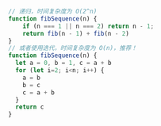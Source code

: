 <!--
 * @Author: Martin
 * @Date: 2021-03-02 19:00:46
 * @LastEditTime: 2021-04-08 13:28:52
 * @FilePath: \6.HandWrite\斐波那契数列.md
-->
```js
// 递归，时间复杂度为 O(2^n)
function fibSequence(n) {
    if (n === 1 || n === 2) return n - 1;
    return fib(n - 1) + fib(n - 2)	
}
// 或者使用迭代，时间复杂度为 O(n)，推荐！
function fibSequence(n) {
  let a = 0, b = 1, c = a + b
  for (let i=2; i<n; i++) {
    a = b
    b = c
    c = a + b
  }
  return c
}

```

